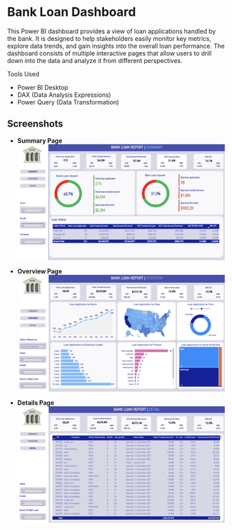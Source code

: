 # Bank Loan Dashboard

This Power BI dashboard provides a view of loan applications handled by the bank. It is designed to help stakeholders easily monitor key metrics, explore data trends, and gain insights into the overall loan performance. The dashboard consists of multiple interactive pages that allow users to drill down into the data and analyze it from different perspectives.

Tools Used
- Power BI Desktop
- DAX (Data Analysis Expressions)
- Power Query (Data Transformation)

## Screenshots
- **Summary Page**
![Summary Page](image/summary.png)

- **Overview Page**
![Overview Page](image/overview.png)


- **Details Page**
![Details Page](image/details.png)

